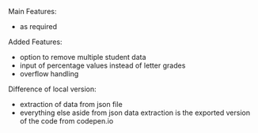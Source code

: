 Main Features:
  - as required
  
Added Features:
  - option to remove multiple student data
  - input of percentage values instead of letter grades
  - overflow handling
  
Difference of local version:
  - extraction of data from json file
  - everything else aside from json data extraction is 
    the exported version of the code from codepen.io
